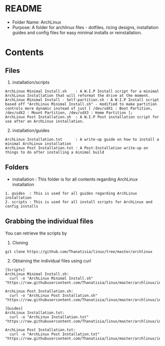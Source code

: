 #	README
+ Folder Name: ArchLinux
+ Purpose: A folder for archlinux files - dotfiles, ricing designs, installation guides and config files for easy minimal installs or reinstallation.

# Contents
## Files
1. installation/scripts
```
ArchLinux Minimal Install.sh    : A W.I.P Install script for a minimal ArchLinux Installation that will reformat the drive at the moment.
ArchLinux Minimal Install - Self-partition.sh : A W.I.P Install script based off "ArchLinux Minimal Install.sh" - modified to make partition controls more dynamic instead of just [ /dev/sdX1 : Boot Partition, /dev/sdX2 : Mount Partition, /dev/sdX3 : Home Partition ];
ArchLinux Post Installation.sh  : A W.I.P Post installation script for use after an ArchLinux installation.
```
2. installation/guides
```
ArchLinux Installation.txt      : A write-up guide on how to install a minimal ArchLinux installation
ArchLinux Post Installation.txt : A Post-Installation write-up on things to do after installing a minimal build
```

## Folders
+ installation : This folder is for all contents regarding ArchLinux installation
``` Subfolders
1. guides  : This is used for all guides regarding ArchLinux installation
2. scripts : This is used for all install scripts for ArchLinux and config installs
```

## Grabbing the individual files
You can retrieve the scripts by 
1. Cloning
```
git clone https://github.com/Thanatisia/linux/tree/master/archlinux
```
2. Obtaining the individual files using curl
```
[Scripts]
ArchLinux Minimal Install.sh:
  curl -o "ArchLinux Minimal Install.sh" "https://raw.githubusercontent.com/Thanatisia/linux/master/archlinux/installation/scripts/ArchLinux%20Minimal%20Install.sh"

ArchLinux Post Installation.sh:
  curl -o "ArchLinux Post Installation.sh" "https://raw.githubusercontent.com/Thanatisia/linux/master/archlinux/installation/scripts/ArchLinux%20Post%20Installation.sh"

[Guides]
ArchLinux Installation.txt:
  curl -o "ArchLinux Installation.txt" "https://raw.githubusercontent.com/Thanatisia/linux/master/archlinux/installation/guides/ArchLinux%20Installation.txt"

ArchLinux Post Installation.txt:
  curl -o "ArchLinux Post Installation.txt" "https://raw.githubusercontent.com/Thanatisia/linux/master/archlinux/installation/guides/ArchLinux%20Post%20Installation.txt"
```
